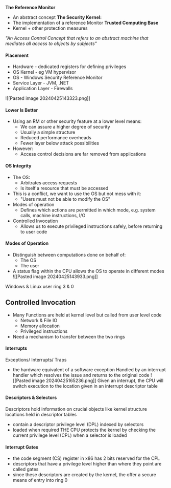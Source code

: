 **The Reference Monitor**
- An abstract concept
**The Security Kernel:**
- The implementation of a reference Monitor
**Trusted Computing Base**
- Kernel + other protection measures

*"An Access Control Concept that refers to an abstract machine that mediates all access to objects by subjects"*

#### Placement
- Hardware - dedicated registers for defining privileges
- OS Kernel - eg VM hypervisor 
- OS - Windows Security Reference Monitor
- Service Layer - JVM, .NET
- Application Layer - Firewalls

![[Pasted image 20240425143323.png]]

#### Lower Is Better
- Using an RM or other security feature at a lower level means:
	- We can assure a higher degree of security
	- Usually a simple structure
	- Reduced performance overheads
	- Fewer layer below attack possibilities
- However: 
	- Access control decisions are far removed from applications

#### OS Integrity
- The OS:
	- Arbitrates access requests
	- Is itself a resource that must be accessed
- This is a conflict, we want to use the OS but not mess with it:
	- "Users must not be able to modify the OS"
- Modes of operation
	- Defines which actions are permitted in which mode, e.g. system calls, machine instructions, I/O
- Controlled Invocation
	- Allows us to execute privileged instructions safely, before returning to user code

#### Modes of Operation
- Distinguish between computations done on behalf of:
	- The OS
	- The user
- A status flag within the CPU allows the OS to operate in different modes
![[Pasted image 20240425143933.png]]

Windows & Linux user ring 3 & 0

## Controlled Invocation
- Many Functions are held at kernel level but called from user level code
	- Network & File IO
	- Memory allocation
	- Privileged instructions
- Need a mechanism to transfer between the two rings

#### Interrupts
Exceptions/ Interrupts/ Traps
- the hardware equivalent of a software exception
Handled by an interrupt handler which resolves the issue and returns to the original code
![[Pasted image 20240425165236.png]]
Given an interrupt, the CPU will switch execution to the location given in an interrupt descriptor table

#### Descriptors & Selectors
Descriptors hold information on crucial objects like kernel structure locations
held in descriptor tables
- contain a descriptor privilege level (DPL)
indexed by selectors
- loaded when required
THE CPU protects the kernel by checking the current privilege level (CPL) when a selector is loaded


#### Interrupt Gates
- the code segment (CS) register in x86 has 2 bits reserved for the CPL
- descriptors that have a privilege level higher than where they point are called gates
- since these descriptors are created by the kernel, the offer a secure means of entry into ring 0


